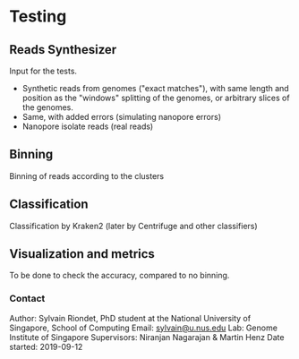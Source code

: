 # Testing 
## Reads Synthesizer
Input for the tests. <br>
- Synthetic reads from genomes ("exact matches"), with same length and position as the "windows" splitting of the genomes, or arbitrary slices of the genomes. <br>
- Same, with added errors (simulating nanopore errors) 
- Nanopore isolate reads (real reads)

## Binning
Binning of reads according to the clusters

## Classification
Classification by Kraken2 (later by Centrifuge and other classifiers)

## Visualization and metrics
To be done to check the accuracy, compared to no binning.




### Contact
Author: Sylvain Riondet, PhD student at the National University of Singapore, School of Computing
Email: sylvain@u.nus.edu
Lab: Genome Institute of Singapore
Supervisors: Niranjan Nagarajan & Martin Henz
Date started: 2019-09-12

